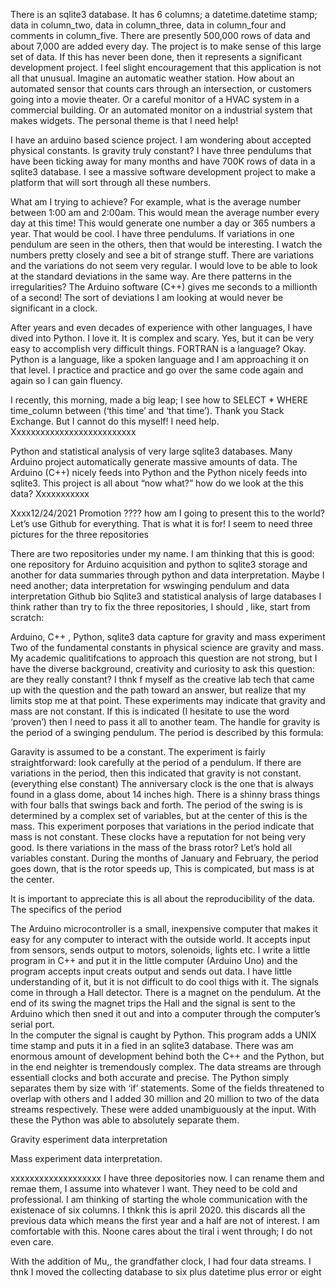 


There is an sqlite3 database.  It has 6 columns;  a datetime.datetime stamp;  data in column_two, data in column_three, data in column_four and comments  in column_five.  There are presently   500,000 rows of data and about 7,000 are added every day.   The project is to make sense of this large set of data.
If this has never been done, then it represents a significant development project.  I feel slight encouragement that this application is not all that unusual.   Imagine an automatic weather station.  How about an automated sensor that counts cars through an intersection, or customers going into a movie theater.  Or a careful monitor of a HVAC system in a commercial building.  Or an automated monitor on a industrial system that makes widgets.  The personal theme is that I need help!


I have an arduino based science project.  I am wondering about accepted physical constants.  Is gravity truly constant?  I have three pendulums that have been ticking away for many months and have 700K rows of data in a sqlite3 database.  I see a massive software development project to make a platform that will sort through all these numbers.

What am I trying to achieve?  For example, what is the average number between 1:00 am and 2:00am.  This would mean the average number every day at this time!  This would generate one number a day or 365 numbers a year.  That would be cool.  I have three pendulums.  If variations in one pendulum are seen in the others, then that would be interesting.  I watch the numbers pretty closely and see a bit of strange stuff.  There are variations and the variations do not seem very regular.  I would love to be able to look at the standard deviations in the same way.  Are there patterns in the irregularities? The Arduino software (C++) gives me seconds to a millionth of a second!  The sort of deviations I am looking at would never be significant in a clock.  

After years and even decades of experience with other languages, I have dived into Python.  I love it.  It is complex and scary.  Yes, but it can be very easy to accomplish very difficult things.  FORTRAN is a language?  Okay.  Python is a language, like a spoken language and I am approaching it on that level.  I practice and practice and go over the same code again and again so I can gain fluency.

I recently, this morning, made a big leap;  I see how to SELECT * WHERE time_column between (‘this time’ and ‘that time’).  Thank you Stack Exchange.  But I cannot do this myself!  I need help.  
Xxxxxxxxxxxxxxxxxxxxxxxxxx

Python and statistical analysis of very large sqlite3 databases.
Many Arduino project automatically generate massive amounts of data.  The Arduino (C++) nicely feeds into Python and the Python nicely feeds into sqlite3.   This project is all about “now what?”  how do we look at the this data?
Xxxxxxxxxxx

Xxxx12/24/2021
Promotion ????  how am I going to present this to the world?  Let’s use Github for everything.  That is what it is for!
I seem to need three pictures for the three repositories

There are two repositories under my name.  I am thinking that this is good:  one repository for Arduino acquisition and python to sqlite3 storage and another for data summaries through python and data interpretation.  Maybe I need another; data interpretation for wswinging pendulum and data interpretation
Github bio
Sqlite3 and statistical analysis of large databases
I think rather than try to fix the three repositories, I should , like, start from scratch:

Arduino, C++ , Python, sqlite3  data capture for gravity and mass experiment
Two of the fundamental constants in physical science are gravity and mass.  My academic qualitifcations to approach this question are not strong, but I have the diverse background, creativity and curiosity to ask this question:  are they really constant?  I thnk f myself as the creative lab tech that came up with the question and the path toward an answer, but realize that my limits stop me at that point.   These experiments may indicate that gravity and mass are not constant.  If this is indicated (I hesitate to use the word ‘proven’) then I need to pass it all to another team.
The handle for gravity is the period of a swinging pendulum.  The period is described by this formula:

Garavity is assumed to be a constant.   The experiment is fairly straightforward:  look carefully at the period of a pendulum.  If there are variations in the period, then this indicated that gravity is not constant.  (everything else constant)
The anniversary clock is the one that is always found in a glass dome, about 14 inches high.  There is a shinny brass things with four balls  that swings back and forth.  The period of the swing is is determined by a complex set of variables, but at the center of this is the mass.  This experiment porposes that variations in the period indicate that mass is not constant.  These clocks have a reputation for not being very good.  Is there variations in the mass of the brass rotor?   Let’s hold all variables constant.  During the months of January and February, the period goes down, that is the rotor speeds up,  This is compicated, but mass is at the center.

It is important to appreciate this is all about the reproducibility of the data.  The specifics of the period

The Arduino microcontroller is a small, inexpensive computer that makes it easy for any computer to interact with the outside world.  It accepts input from sensors, sends output to motors, solenoids, lights etc.   I write a little program in C++ and put it in the little computer (Arduino Uno) and the program accepts input creats output and sends out data.  I have little understanding of it, but it is not difficult to do cool thigs with it.
The signals come in through a Hall detector.  There is a magnet on the pendulum.  At the end of its swing the magnet trips the Hall and the signal is sent to the Arduino which then sned it out and into a computer through the computer’s serial port.  
In the computer the signal is caught by Python.  This program adds a UNIX time stamp and puts it in a fied in an sqlite3 database.
There was am enormous amount of development behind both the C++ and the Python, but in the end neighter is tremendously complex.
The data streams are through essentiall clocks and both accurate and precise.  The Python simply separates them by size with ‘if’ statements.    Some of the fields threatened to overlap with others and I added 30 million and 20 million to two of the data streams respectively.  These were added unambiguously at the input.  With these the Python was able to absolutely separate them.




Gravity esperiment data interpretation

Mass experiment data interpretation.

xxxxxxxxxxxxxxxxxxx
I have three depositories now.  I can rename them and remae them, I assume into whatever I want.  They need to be cold and professional.  I am thinking of starting the whole communication with the existenace of six columns.  I thknk this is april 2020.  this discards all the previous data which means the first year and a half are not of interest.  I am comfortable with this.  Noone cares about the tiral i went through;  I do not even care.

With the addition of Mu,, the grandfather clock, I had four data streams.  I thnk I moved the collecting database to six plus datetime plus error or eight
